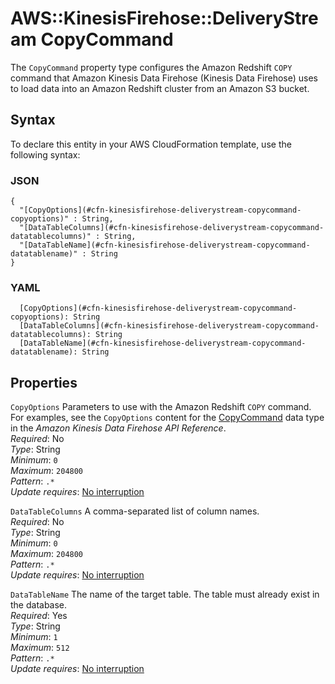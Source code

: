 # AWS::KinesisFirehose::DeliveryStream CopyCommand<a name="aws-properties-kinesisfirehose-deliverystream-copycommand"></a>

The `CopyCommand` property type configures the Amazon Redshift `COPY` command that Amazon Kinesis Data Firehose \(Kinesis Data Firehose\) uses to load data into an Amazon Redshift cluster from an Amazon S3 bucket\.

## Syntax<a name="aws-properties-kinesisfirehose-deliverystream-copycommand-syntax"></a>

To declare this entity in your AWS CloudFormation template, use the following syntax:

### JSON<a name="aws-properties-kinesisfirehose-deliverystream-copycommand-syntax.json"></a>

```
{
  "[CopyOptions](#cfn-kinesisfirehose-deliverystream-copycommand-copyoptions)" : String,
  "[DataTableColumns](#cfn-kinesisfirehose-deliverystream-copycommand-datatablecolumns)" : String,
  "[DataTableName](#cfn-kinesisfirehose-deliverystream-copycommand-datatablename)" : String
}
```

### YAML<a name="aws-properties-kinesisfirehose-deliverystream-copycommand-syntax.yaml"></a>

```
  [CopyOptions](#cfn-kinesisfirehose-deliverystream-copycommand-copyoptions): String
  [DataTableColumns](#cfn-kinesisfirehose-deliverystream-copycommand-datatablecolumns): String
  [DataTableName](#cfn-kinesisfirehose-deliverystream-copycommand-datatablename): String
```

## Properties<a name="aws-properties-kinesisfirehose-deliverystream-copycommand-properties"></a>

`CopyOptions` <a name="cfn-kinesisfirehose-deliverystream-copycommand-copyoptions"></a>
Parameters to use with the Amazon Redshift `COPY` command\. For examples, see the `CopyOptions` content for the [CopyCommand](https://docs.aws.amazon.com/firehose/latest/APIReference/API_CopyCommand.html) data type in the _Amazon Kinesis Data Firehose API Reference_\.  
_Required_: No  
_Type_: String  
_Minimum_: `0`  
_Maximum_: `204800`  
_Pattern_: `.*`  
_Update requires_: [No interruption](https://docs.aws.amazon.com/AWSCloudFormation/latest/UserGuide/using-cfn-updating-stacks-update-behaviors.html#update-no-interrupt)

`DataTableColumns` <a name="cfn-kinesisfirehose-deliverystream-copycommand-datatablecolumns"></a>
A comma\-separated list of column names\.  
_Required_: No  
_Type_: String  
_Minimum_: `0`  
_Maximum_: `204800`  
_Pattern_: `.*`  
_Update requires_: [No interruption](https://docs.aws.amazon.com/AWSCloudFormation/latest/UserGuide/using-cfn-updating-stacks-update-behaviors.html#update-no-interrupt)

`DataTableName` <a name="cfn-kinesisfirehose-deliverystream-copycommand-datatablename"></a>
The name of the target table\. The table must already exist in the database\.  
_Required_: Yes  
_Type_: String  
_Minimum_: `1`  
_Maximum_: `512`  
_Pattern_: `.*`  
_Update requires_: [No interruption](https://docs.aws.amazon.com/AWSCloudFormation/latest/UserGuide/using-cfn-updating-stacks-update-behaviors.html#update-no-interrupt)
